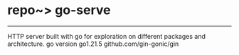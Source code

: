 # repo~> go-serve

---

HTTP server built with go for exploration on different packages and architecture.
go version go1.21.5
github.com/gin-gonic/gin
